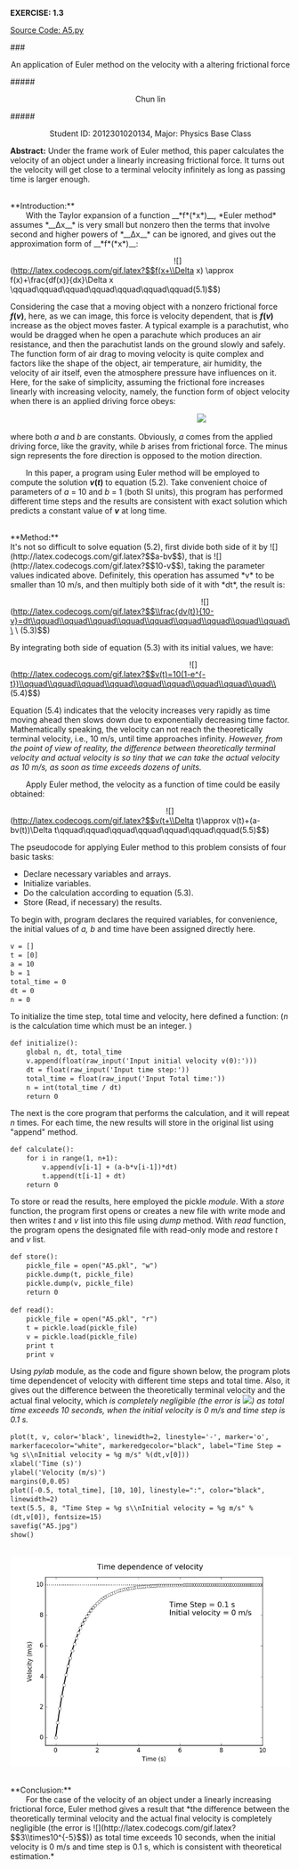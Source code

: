 **EXERCISE: 1.3** 

[Source Code: A5.py](https://github.com/ZQTXLC/computationalphysics_N2012301020134/blob/master/Chapter-1/A5.py)

###<p align="center">An application of Euler method on the velocity with a altering frictional force</p>
#####<p align="center">Chun lin</p>
#####<p align="center">Student ID: 2012301020134, Major: Physics Base Class</p>

**Abstract:**
Under the frame work of Euler method, this paper calculates the velocity of an object under a linearly increasing frictional force. It turns out the velocity will get close to a terminal velocity infinitely as long as passing time is larger enough.

<br /> 
**Introduction:**
<br>
&emsp;&emsp;With the Taylor expansion of a function __*f*(*x*)__, *Euler method* assumes *__Δx__* is very small but nonzero then the terms that involve second and higher powers of *__Δx__* can be ignored, and gives out the approximation form of __*f*(*x*)__:

&emsp;&emsp;&emsp;&emsp;&emsp;&emsp;&emsp;&emsp;&emsp;&emsp;&emsp;&emsp;&emsp;&emsp;&emsp;&emsp;&emsp;&emsp;&emsp;&emsp;&emsp;![](http://latex.codecogs.com/gif.latex?$$f(x+\\Delta x) \\approx f(x)+\\frac{df(x)}{dx}\\Delta x \\qquad\\qquad\\qquad\\qquad\\qquad\\qquad\\qquad(5.1)$$)

Considering the case that a moving object with a nonzero frictional force __*f*(*v*)__, here, as we can image, this force is velocity dependent, that is __*f*(*v*)__ increase as the object moves faster. A typical example is a parachutist, who would be dragged when he open a parachute which produces an air resistance, and then the parachutist lands on the ground slowly and safely. The function form of air drag to moving velocity is quite complex and factors like the shape of the object, air temperature, air humidity, the velocity of air itself, even the atmosphere pressure have influences on it. Here, for the sake of simplicity, assuming the frictional fore increases linearly with increasing velocity, namely, the function form of object velocity when there is an applied driving force obeys:

&emsp;&emsp;&emsp;&emsp;&emsp;&emsp;&emsp;&emsp;&emsp;&emsp;&emsp;&emsp;&emsp;&emsp;&emsp;&emsp;&emsp;&emsp;&emsp;&emsp;&emsp;&emsp;&emsp;&emsp;![](http://latex.codecogs.com/gif.latex?$$\\frac{dv(t)}{dt}=a-bv\\qquad\\qquad\\qquad\\qquad\\qquad\\qquad\\qquad\\qquad\\qquad(5.2)$$)

where both *a* and *b* are constants. Obviously, *a* comes from the applied driving force, like the gravity, while *b* arises from frictional force. The minus sign represents the fore direction is opposed to the motion direction. 

&emsp;&emsp;In this paper, a program using Euler method will be employed to compute the solution __*v*(*t*)__ to equation (5.2). Take convenient choice of parameters of *a* = 10 and *b* = 1 (both SI units), this program has performed different time steps and the results are consistent with exact solution which predicts a constant value of *__v__* at long time.

<br /> 
**Method:**
<br>
It's not so difficult to solve equation (5.2), first divide both side of it by ![](http://latex.codecogs.com/gif.latex?$$a-bv$$), that is ![](http://latex.codecogs.com/gif.latex?$$10-v$$), taking the parameter values indicated above. Definitely, this operation has assumed *v* to be smaller than 10 m/s, and then multiply both side of it with *dt*, the result is:

&emsp;&emsp;&emsp;&emsp;&emsp;&emsp;&emsp;&emsp;&emsp;&emsp;&emsp;&emsp;&emsp;&emsp;&emsp;&emsp;&emsp;&emsp;&emsp;&emsp;&emsp;&emsp;&emsp;&emsp;&ensp;![](http://latex.codecogs.com/gif.latex?$$\\frac{dv(t)}{10-v}=dt\\qquad\\qquad\\qquad\\qquad\\qquad\\qquad\\qquad\\qquad\\qquad\\ \\ (5.3)$$)

By integrating both side of equation (5.3) with its initial values, we have:

&emsp;&emsp;&emsp;&emsp;&emsp;&emsp;&emsp;&emsp;&emsp;&emsp;&emsp;&emsp;&emsp;&emsp;&emsp;&emsp;&emsp;&emsp;&emsp;&emsp;&emsp;&emsp;&emsp;![](http://latex.codecogs.com/gif.latex?$$v(t)=10(1-e^{-t})\\qquad\\qquad\\qquad\\qquad\\qquad\\qquad\\qquad\\qquad\\quad\\ (5.4)$$)

Equation (5.4) indicates that the velocity increases very rapidly as time moving ahead then slows down due to exponentially decreasing time factor. Mathematically speaking, the velocity can not reach the theoretically terminal velocity, i.e., 10 m/s, until time approaches infinity. *However, from the point of view of reality, the difference between theoretically terminal velocity and actual velocity is so tiny that we can take the actual velocity as 10 m/s, as soon as time exceeds dozens of units.*

&emsp;&emsp;Apply Euler method, the velocity as a function of time could be easily obtained:

&emsp;&emsp;&emsp;&emsp;&emsp;&emsp;&emsp;&emsp;&emsp;&emsp;&emsp;&emsp;&emsp;&emsp;&emsp;&emsp;&emsp;&emsp;&emsp;&emsp;![](http://latex.codecogs.com/gif.latex?$$v(t+\\Delta t)\\approx v(t)+(a-bv(t))\\Delta t\\qquad\\qquad\\qquad\\qquad\\qquad\\qquad\\qquad(5.5)$$)

The pseudocode for applying Euler method to this problem consists of four basic tasks:

* Declare necessary variables and arrays.
* Initialize variables.
* Do the calculation according to equation (5.3).
* Store (Read, if necessary) the results.

To begin with, program declares the required variables, for convenience, the initial values of *a, b* and time have been assigned directly here.

    v = []
    t = [0]
    a = 10
    b = 1
    total_time = 0
    dt = 0
    n = 0

To initialize the time step, total time and velocity, here defined a function: (*n* is the calculation time which must be an integer. 
)

    def initialize():
        global n, dt, total_time
        v.append(float(raw_input('Input initial velocity v(0):')))
        dt = float(raw_input('Input time step:'))
        total_time = float(raw_input('Input Total time:'))
        n = int(total_time / dt)
        return 0

The next is the core program that performs the calculation, and it will repeat *n* times. For each time, the new results will store in the original list using "append" method.

    def calculate():
        for i in range(1, n+1):
            v.append(v[i-1] + (a-b*v[i-1])*dt)
            t.append(t[i-1] + dt)
        return 0

To store or read the results, here employed the pickle *module*. With a *store* function, the program first opens or creates a new file with write mode and then writes *t* and *v* list into this file using *dump* method. With *read* function, the program opens the designated file with read-only mode and restore *t* and *v* list.

    def store():
        pickle_file = open("A5.pkl", "w")
        pickle.dump(t, pickle_file)
        pickle.dump(v, pickle_file)
        return 0

    def read():
        pickle_file = open("A5.pkl", "r")
        t = pickle.load(pickle_file)
        v = pickle.load(pickle_file)
        print t
        print v

Using *pylab* module, as the code and figure shown below, the program plots time dependencet of velocity with different time steps and total time. Also, it gives out the difference between the theoretically terminal velocity and the actual final velocity, which *is completely negligible (the error is ![](http://latex.codecogs.com/gif.latex?$$3\\times10^{-5}$$)) as total time exceeds 10 seconds, when the initial velocity is 0 m/s and time step is 0.1 s.*

    plot(t, v, color='black', linewidth=2, linestyle='-', marker='o', markerfacecolor="white", markeredgecolor="black", label="Time Step = %g s\\nInitial velocity = %g m/s" %(dt,v[0]))
    xlabel('Time (s)')
    ylabel('Velocity (m/s)')
    margins(0,0.05)
    plot([-0.5, total_time], [10, 10], linestyle=":", color="black", linewidth=2)
    text(5.5, 8, "Time Step = %g s\\nInitial velocity = %g m/s" %(dt,v[0]), fontsize=15)
    savefig("A5.jpg")
    show()

&emsp;&emsp;&emsp;&emsp;&emsp;&emsp;&emsp;&emsp;&emsp;&emsp;&emsp;&emsp;&emsp;&emsp;&emsp;&emsp;&emsp;&emsp;&emsp;&emsp;&emsp;&emsp;![](https://github.com/ZQTXLC/computationalphysics_N2012301020134/raw/master/Chapter-1/A5.jpg)

<br /> 
**Conclusion:**
<br>
&emsp;&emsp;For the case of the velocity of an object under a linearly increasing frictional force, Euler method gives a result that *the difference between the theoretically terminal velocity and the actual final velocity is completely negligible (the error is ![](http://latex.codecogs.com/gif.latex?$$3\\times10^{-5}$$)) as total time exceeds 10 seconds, when the initial velocity is 0 m/s and time step is 0.1 s, which is consistent with theoretical estimation.*

<br /> 
